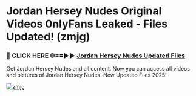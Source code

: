 # Jordan Hersey Nudes Original Videos 0nlyFans Leaked - Files Updated! (zmjg)

<h3>🔴 CLICK HERE 🌐==►► <a href="https://tinyurl.com/4mcuefdz" rel="nofollow">Jordan Hersey Nudes Updated Files</a></h3>

Get Jordan Hersey Nudes and all content. Now you can access all videos and pictures of Jordan Hersey Nudes. New Updated Files 2025!

[![zmjg](https://i.imgur.com/StAQSOY.gif)](https://tinyurl.com/4mcuefdz)
